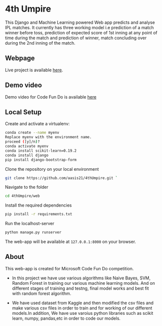 # 4th Umpire

This Django and Machine Learning powered Web app predicts and analyse IPL matches. It currently has three working model i.e 
prediction of a match winner before toss, prediction of expected score of 1st inning at any point of time during the match 
and prediction of winner, match concluding over during the 2nd inning of the match.


## Webpage
Live project is available [here](https://fourth-umpire.herokuapp.com).

## Demo video
Demo video for Code Fun Do is available [here](https://drive.google.com/file/d/1rfpCELnRjhXUDwCxi9sBjpFgTvz4md0y/view)

## Local Setup
Create and activate a virtualenv:

```bash
conda create --name myenv
Replace myenv with the environment name.
proceed ([y]/n)?
conda activate myenv
conda install scikit-learn=0.19.2
conda install django
pip install django-bootstrap-form

```
Clone the repository on your local environment <br>

```bash
git clone https://github.com/aasis21/4thUmpire.git `
```

Navigate to the folder <br>
```bash 
cd 4thUmpire/web
```

Install the required dependencies <br>
```bash
pip install -r requirements.txt 
```

Run the localhost-server <br>
```bash 
python manage.py runserver
```

The web-app will be available at `127.0.0.1:8000` on your browser. 

## About
This web-app is created for Microsoft Code Fun Do competition.

- In this project we have use various algorithms like Naive Bayes, SVM, Random Forest  in training our various machine learning models. And on different stages of training and testng, final model works and best fit with random forest algorithm. 

- We have used dataset from Kaggle and then modified the csv files and make various csv files in order to train and for working of our different models.In addition, We have use varoius python libraries such as scikit learn, numpy, pandas,etc in order to code our models. 
